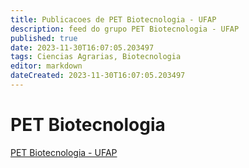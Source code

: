 ```yaml
---
title: Publicacoes de PET Biotecnologia - UFAP
description: feed do grupo PET Biotecnologia - UFAP
published: true
date: 2023-11-30T16:07:05.203497
tags: Ciencias Agrarias, Biotecnologia
editor: markdown
dateCreated: 2023-11-30T16:07:05.203497
---
```


# PET Biotecnologia
[PET Biotecnologia - UFAP](/grupo/230PETBiotecnologiaUFAP.md)